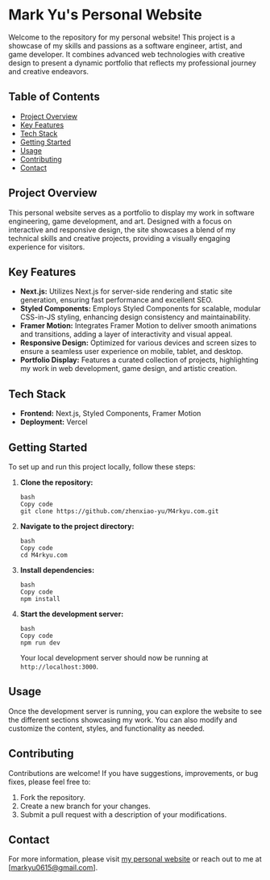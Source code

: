 # Mark Yu's Personal Website

Welcome to the repository for my personal website! This project is a showcase of my skills and passions as a software engineer, artist, and game developer. It combines advanced web technologies with creative design to present a dynamic portfolio that reflects my professional journey and creative endeavors.

## Table of Contents

- [Project Overview](#project-overview)
- [Key Features](#key-features)
- [Tech Stack](#tech-stack)
- [Getting Started](#getting-started)
- [Usage](#usage)
- [Contributing](#contributing)
- [Contact](#contact)

## Project Overview

This personal website serves as a portfolio to display my work in software engineering, game development, and art. Designed with a focus on interactive and responsive design, the site showcases a blend of my technical skills and creative projects, providing a visually engaging experience for visitors.

## Key Features

- **Next.js:** Utilizes Next.js for server-side rendering and static site generation, ensuring fast performance and excellent SEO.
- **Styled Components:** Employs Styled Components for scalable, modular CSS-in-JS styling, enhancing design consistency and maintainability.
- **Framer Motion:** Integrates Framer Motion to deliver smooth animations and transitions, adding a layer of interactivity and visual appeal.
- **Responsive Design:** Optimized for various devices and screen sizes to ensure a seamless user experience on mobile, tablet, and desktop.
- **Portfolio Display:** Features a curated collection of projects, highlighting my work in web development, game design, and artistic creation.

## Tech Stack

- **Frontend:** Next.js, Styled Components, Framer Motion
- **Deployment:** Vercel

## Getting Started

To set up and run this project locally, follow these steps:

1. **Clone the repository:**

   ```
   bash
   Copy code
   git clone https://github.com/zhenxiao-yu/M4rkyu.com.git
   ```

2. **Navigate to the project directory:**

   ```
   bash
   Copy code
   cd M4rkyu.com
   ```

3. **Install dependencies:**

   ```
   bash
   Copy code
   npm install
   ```

4. **Start the development server:**

   ```
   bash
   Copy code
   npm run dev
   ```

   Your local development server should now be running at `http://localhost:3000`.

## Usage

Once the development server is running, you can explore the website to see the different sections showcasing my work. You can also modify and customize the content, styles, and functionality as needed.

## Contributing

Contributions are welcome! If you have suggestions, improvements, or bug fixes, please feel free to:

1. Fork the repository.
2. Create a new branch for your changes.
3. Submit a pull request with a description of your modifications.

## Contact

For more information, please visit [my personal website](https://www.m4rkyu.com) or reach out to me at [markyu0615@gmail.com].

